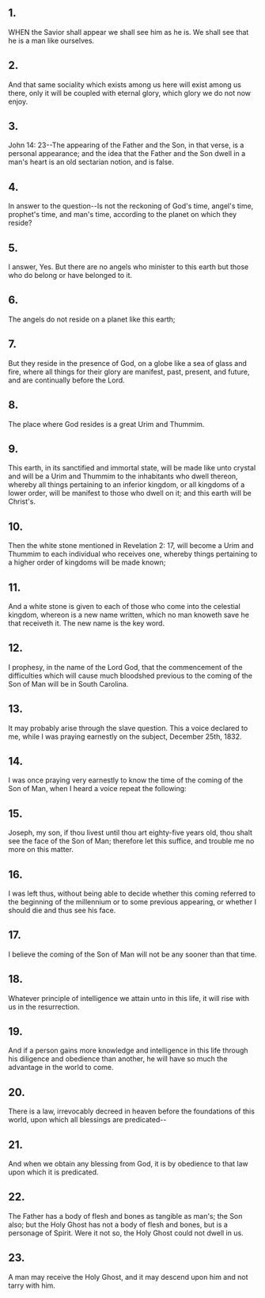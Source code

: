 ## 1.
WHEN the Savior shall appear we shall see him as he is. We shall see that he is a man like ourselves.
## 2.
And that same sociality which exists among us here will exist among us there, only it will be coupled with eternal glory, which glory we do not now enjoy.
## 3.
John 14: 23--The appearing of the Father and the Son, in that verse, is a personal appearance; and the idea that the Father and the Son dwell in a man's heart is an old sectarian notion, and is false.
## 4.
In answer to the question--Is not the reckoning of God's time, angel's time, prophet's time, and man's time, according to the planet on which they reside?
## 5.
I answer, Yes. But there are no angels who minister to this earth but those who do belong or have belonged to it.
## 6.
The angels do not reside on a planet like this earth;
## 7.
But they reside in the presence of God, on a globe like a sea of glass and fire, where all things for their glory are manifest, past, present, and future, and are continually before the Lord.
## 8.
The place where God resides is a great Urim and Thummim.
## 9.
This earth, in its sanctified and immortal state, will be made like unto crystal and will be a Urim and Thummim to the inhabitants who dwell thereon, whereby all things pertaining to an inferior kingdom, or all kingdoms of a lower order, will be manifest to those who dwell on it; and this earth will be Christ's.
## 10.
Then the white stone mentioned in Revelation 2: 17, will become a Urim and Thummim to each individual who receives one, whereby things pertaining to a higher order of kingdoms will be made known;
## 11.
And a white stone is given to each of those who come into the celestial kingdom, whereon is a new name written, which no man knoweth save he that receiveth it. The new name is the key word.
## 12.
I prophesy, in the name of the Lord God, that the commencement of the difficulties which will cause much bloodshed previous to the coming of the Son of Man will be in South Carolina.
## 13.
It may probably arise through the slave question. This a voice declared to me, while I was praying earnestly on the subject, December 25th, 1832.
## 14.
I was once praying very earnestly to know the time of the coming of the Son of Man, when I heard a voice repeat the following:
## 15.
Joseph, my son, if thou livest until thou art eighty-five years old, thou shalt see the face of the Son of Man; therefore let this suffice, and trouble me no more on this matter.
## 16.
I was left thus, without being able to decide whether this coming referred to the beginning of the millennium or to some previous appearing, or whether I should die and thus see his face.
## 17.
I believe the coming of the Son of Man will not be any sooner than that time.
## 18.
Whatever principle of intelligence we attain unto in this life, it will rise with us in the resurrection.
## 19.
And if a person gains more knowledge and intelligence in this life through his diligence and obedience than another, he will have so much the advantage in the world to come.
## 20.
There is a law, irrevocably decreed in heaven before the foundations of this world, upon which all blessings are predicated--
## 21.
And when we obtain any blessing from God, it is by obedience to that law upon which it is predicated.
## 22.
The Father has a body of flesh and bones as tangible as man's; the Son also; but the Holy Ghost has not a body of flesh and bones, but is a personage of Spirit. Were it not so, the Holy Ghost could not dwell in us.
## 23.
A man may receive the Holy Ghost, and it may descend upon him and not tarry with him.
